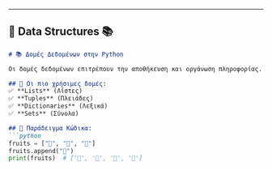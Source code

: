 ---

## **📌 Data Structures 📚**
```md
# 📚 Δομές Δεδομένων στην Python

Οι δομές δεδομένων επιτρέπουν την αποθήκευση και οργάνωση πληροφορίας.  

## 🔹 Οι πιο χρήσιμες δομές:
✅ **Lists** (Λίστες)  
✅ **Tuples** (Πλειάδες)  
✅ **Dictionaries** (Λεξικά)  
✅ **Sets** (Σύνολα)  

## 🔹 Παράδειγμα Κώδικα:
```python
fruits = ["🍎", "🍌", "🍊"]
fruits.append("🍇")
print(fruits)  # ['🍎', '🍌', '🍊', '🍇']
